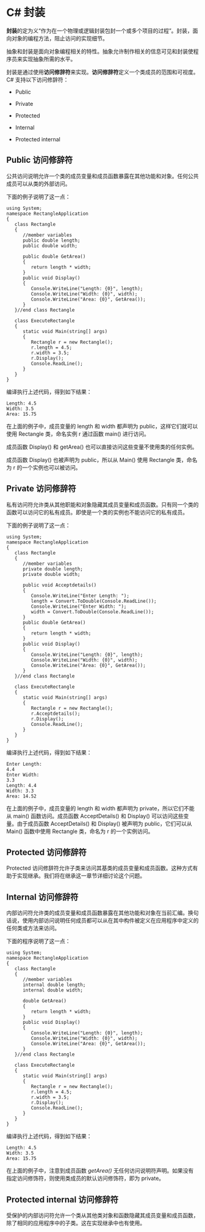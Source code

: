 # C\# 封装

**封装**的定为义“作为在一个物理或逻辑封装包封一个或多个项目的过程”。封装，面向对象的编程方法，阻止访问的实现细节。

抽象和封装是面向对象编程相关的特性。抽象允许制作相关的信息可见和封装使程序员来实现抽象所需的水平。

封装是通过使用**访问修辞符**来实现。**访问修辞符**定义一个类成员的范围和可视度。C# 支持以下访问修辞符：

- Public

- Private

- Protected

- Internal

- Protected internal

## Public 访问修辞符

公共访问说明允许一个类的成员变量和成员函数暴露在其他功能和对象。任何公共成员可以从类的外部访问。

下面的例子说明了这一点：
```
using System;
namespace RectangleApplication
{
   class Rectangle
   {
      //member variables
      public double length;
      public double width;
      
      public double GetArea()
      {
         return length * width;
      }
      public void Display()
      {
         Console.WriteLine("Length: {0}", length);
         Console.WriteLine("Width: {0}", width);
         Console.WriteLine("Area: {0}", GetArea());
      }
   }//end class Rectangle
   
   class ExecuteRectangle
   {
      static void Main(string[] args)
      {
         Rectangle r = new Rectangle();
         r.length = 4.5;
         r.width = 3.5;
         r.Display();
         Console.ReadLine();
      }
   }
}
```

编译执行上述代码，得到如下结果：
```
Length: 4.5
Width: 3.5
Area: 15.75
```

在上面的例子中，成员变量的 length 和 width 都声明为 public，这样它们就可以使用 Rectangle 类，命名实例 r 通过函数 main() 进行访问。

成员函数 Display() 和 getArea() 也可以直接访问这些变量不使用类的任何实例。

成员函数 Display() 也被声明为 public，所以从 Main() 使用 Rectangle 类，命名为 r 的一个实例也可以被访问。

## Private 访问修辞符

私有访问符允许类从其他职能和对象隐藏其成员变量和成员函数。只有同一个类的函数可以访问它的私有成员。即使是一个类的实例也不能访问它的私有成员。

下面的例子说明了这一点：
```
using System;
namespace RectangleApplication 
{
   class Rectangle
   {
      //member variables
      private double length;
      private double width;
      
      public void Acceptdetails()
      {
         Console.WriteLine("Enter Length: ");
         length = Convert.ToDouble(Console.ReadLine());
         Console.WriteLine("Enter Width: ");
         width = Convert.ToDouble(Console.ReadLine());
      }
      public double GetArea()
      {
         return length * width;
      }
      public void Display()
      {
         Console.WriteLine("Length: {0}", length);
         Console.WriteLine("Width: {0}", width);
         Console.WriteLine("Area: {0}", GetArea());
      }
   }//end class Rectangle
   
   class ExecuteRectangle
   {
      static void Main(string[] args)
      {
         Rectangle r = new Rectangle();
         r.Acceptdetails();
         r.Display();
         Console.ReadLine();
      }
   }
}
```

编译执行上述代码，得到如下结果：
```
Enter Length:
4.4
Enter Width:
3.3
Length: 4.4
Width: 3.3
Area: 14.52
```

在上面的例子中，成员变量的 length 和 width 都声明为 private，所以它们不能从 main() 函数访问。成员函数 AcceptDetails() 和 Display() 可以访问这些变量。由于成员函数 AcceptDetails() 和 Display() 被声明为 public，它们可以从 Main() 函数中使用 Rectangle 类，命名为 r 的一个实例访问。


## Protected 访问修辞符

Protected 访问修辞符允许子类来访问其基类的成员变量和成员函数。这种方式有助于实现继承。我们将在继承这一章节详细讨论这个问题。

## Internal 访问修辞符

内部访问符允许类的成员变量和成员函数暴露在其他功能和对象在当前汇编。换句话说，使用内部访问说明任何成员都可以从在其中构件被定义在应用程序中定义的任何类或方法来访问。

下面的程序说明了这一点：
```
using System;
namespace RectangleApplication
{
   class Rectangle
   {
      //member variables
      internal double length;
      internal double width;
      
      double GetArea()
      {
         return length * width;
      }
      public void Display()
      {
         Console.WriteLine("Length: {0}", length);
         Console.WriteLine("Width: {0}", width);
         Console.WriteLine("Area: {0}", GetArea());
      }
   }//end class Rectangle
   
   class ExecuteRectangle
   {
      static void Main(string[] args)
      {
         Rectangle r = new Rectangle();
         r.length = 4.5;
         r.width = 3.5;
         r.Display();
         Console.ReadLine();
      }
   }
}
```

编译执行上述代码，得到如下结果：
```
Length: 4.5
Width: 3.5
Area: 15.75
```

在上面的例子中，注意到成员函数 *getArea()* 无任何访问说明符声明。如果没有指定访问修饰符，则使用类成员的默认访问修饰符，即为 private。

## Protected internal 访问修辞符

受保护的内部访问符允许一个类从其他类对象和函数隐藏其成员变量和成员函数，除了相同的应用程序中的子类。这在实现继承中也有使用。
